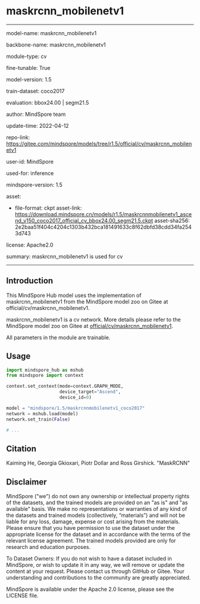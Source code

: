 # maskrcnn_mobilenetv1

---

model-name: maskrcnn_mobilenetv1

backbone-name: maskrcnn_mobilenetv1

module-type: cv

fine-tunable: True

model-version: 1.5

train-dataset: coco2017

evaluation: bbox24.00 | segm21.5

author: MindSpore team

update-time: 2022-04-12

repo-link: <https://gitee.com/mindspore/models/tree/r1.5/official/cv/maskrcnn_mobilenetv1>

user-id: MindSpore

used-for: inference

mindspore-version: 1.5

asset:

-
    file-format: ckpt
    asset-link: <https://download.mindspore.cn/models/r1.5/maskrcnnmobilenetv1_ascend_v150_coco2017_official_cv_bbox24.00_segm21.5.ckpt>
    asset-sha256: 2e2baa51f404c4204c1303b432bca181491633c8f62dbfd38cdd34fa2543d743

license: Apache2.0

summary: maskrcnn_mobilenetv1 is used for cv

---

## Introduction

This MindSpore Hub model uses the implementation of maskrcnn_mobilenetv1 from the MindSpore model zoo on Gitee at official/cv/maskrcnn_mobilenetv1.

maskrcnn_mobilenetv1 is a cv network. More details please refer to the MindSpore model zoo on Gitee at [official/cv/maskrcnn_mobilenetv1](https://gitee.com/mindspore/models/blob/r1.5/official/cv/maskrcnn_mobilenetv1/README.md).

All parameters in the module are trainable.

## Usage

```python
import mindspore_hub as mshub
from mindspore import context

context.set_context(mode=context.GRAPH_MODE,
                    device_target="Ascend",
                    device_id=0)

model = "mindspore/1.5/maskrcnnmobilenetv1_coco2017"
network = mshub.load(model)
network.set_train(False)

# ...
```

## Citation

Kaiming He, Georgia Gkioxari, Piotr Dollar and Ross Girshick. "MaskRCNN"

## Disclaimer

MindSpore ("we") do not own any ownership or intellectual property rights of the datasets, and the trained models are provided on an "as is" and "as available" basis. We make no representations or warranties of any kind of the datasets and trained models (collectively, “materials”) and will not be liable for any loss, damage, expense or cost arising from the materials. Please ensure that you have permission to use the dataset under the appropriate license for the dataset and in accordance with the terms of the relevant license agreement. The trained models provided are only for research and education purposes.

To Dataset Owners: If you do not wish to have a dataset included in MindSpore, or wish to update it in any way, we will remove or update the content at your request. Please contact us through GitHub or Gitee. Your understanding and contributions to the community are greatly appreciated.

MindSpore is available under the Apache 2.0 license, please see the LICENSE file.
